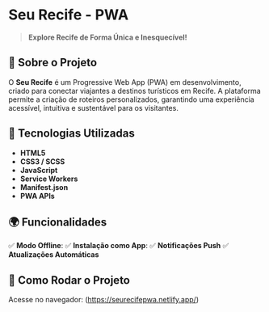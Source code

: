# Seu Recife - PWA

> **Explore Recife de Forma Única e Inesquecível!**

## 📌 Sobre o Projeto
O **Seu Recife** é um Progressive Web App (PWA) em desenvolvimento, criado para conectar viajantes a destinos turísticos em Recife. A plataforma permite a criação de roteiros personalizados, garantindo uma experiência acessível, intuitiva e sustentável para os visitantes.

## 🚀 Tecnologias Utilizadas
- **HTML5**
- **CSS3 / SCSS**
- **JavaScript**
- **Service Workers** 
- **Manifest.json** 
- **PWA APIs** 

## 🌍 Funcionalidades
✅ **Modo Offline**: 
✅ **Instalação como App**: 
✅ **Notificações Push** 
✅ **Atualizações Automáticas**

## 📲 Como Rodar o Projeto

 Acesse no navegador: (https://seurecifepwa.netlify.app/)

